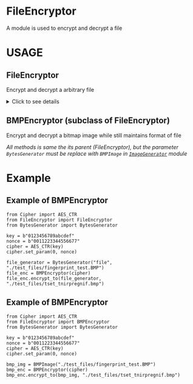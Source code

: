 # FileEncryptor
A module is used to encrypt and decrypt a file

# USAGE
## FileEncryptor
Encrypt and decrypt a arbitrary file
<details> 
<summary> Click to see details </summary>

### @Constructor
```Py
__init__(self, cipher: Cipher, buffer_size:int = 1000)
```
**Parameters**
* `cipher`: a object in module [Cipher](https://github.com/huykingsofm/LocalVNetwork/blob/master/Cipher.py). This is type of Cipher which encrypt and decrypt your file.

* `buffer_size`: the maximum size of content which file stream read each time.

### @Method
```Py
encrypt(self, bytes_generator: BytesGenerator)
```
**Parameters**  
* bytes_generator: a [`BytesGenerator`](./BytesGenerator.py) which generates block of bytes from bytes itself or file stream.

**Return**  
The content of encrypted file as bytes object

### @Method
```Py
encrypt_yield(self, bytes_generator: BytesGenerator)
```
**Parameters**  
* bytes_generator: a [`BytesGenerator`](./BytesGenerator.py) which generates block of bytes from bytes itself or file stream.

**Return**  
The content of encrypted file as iterator of bytes

### @Method
```Py
encrypt_to(self, bytes_generator: BytesGenerator, ou_filename: str)
```
Encrypt content from `BytesGenerator` and save it to a file.  
**Parameters**  
* bytes_generator: a [`BytesGenerator`](./BytesGenerator.py) which generates block of bytes from bytes itself or file stream.

* ou_filename: the file contains encrypted content of original file.

**Return**  
No return

### @Method
```Py
decrypt(self, bytes_generator: BytesGenerator)
```
**Parameters**  
* bytes_generator: a [`BytesGenerator`](./BytesGenerator.py) which generates block of bytes from bytes itself or file stream.

**Return**  
The content of decrypted file as bytes object

### @Method
```Py
decrypt_yield(self, bytes_generator: BytesGenerator)
```
**Parameters**  
* bytes_generator: a [`BytesGenerator`](./BytesGenerator.py) which generates block of bytes from bytes itself or file stream.

**Return**  
The content of decrypted file as iterator of bytes

### @Method
```Py
encrypt_to(self, bytes_generator: BytesGenerator, ou_filename: str)
```
Decrypt content from `BytesGenerator` and save it to a file.  
**Parameters**  
* bytes_generator: a [`BytesGenerator`](./BytesGenerator.py) which generates block of bytes from bytes itself or file stream.

* ou_filename: the file contains decrypted content of original file.

**Return**  
No return

</details>

## BMPEncryptor (subclass of FileEncryptor)
Encrypt and decrypt a bitmap image while still maintains format of file  

*All methods is same the its parent (FileEncryptor), but the parameter `BytesGenerator` must be replace with `BMPImage` in [`ImageGenerator`](./ImageGenerator.py) module*

# Example
## Example of BMPEncryptor
```Py
from Cipher import AES_CTR
from FileEncryptor import FileEncryptor
from BytesGenerator import BytesGenerator
    
key = b"0123456789abcdef"
nonce = b"0011223344556677"
cipher = AES_CTR(key)
cipher.set_param(0, nonce)

file_generator = BytesGenerator("file", "./test_files/fingerprint_test.BMP")
file_enc = BMPEncryptor(cipher)
file_enc.encrypt_to(file_generator, "./test_files/tset_tnirpregnif.bmp")
```
## Example of BMPEncryptor
```Py
from Cipher import AES_CTR
from FileEncryptor import BMPEncryptor
from BytesGenerator import BytesGenerator
    
key = b"0123456789abcdef"
nonce = b"0011223344556677"
cipher = AES_CTR(key)
cipher.set_param(0, nonce)

bmp_img = BMPImage("./test_files/fingerprint_test.BMP")
bmp_enc = BMPEncryptor(cipher)
bmp_enc.encrypt_to(bmp_img, "./test_files/tset_tnirpregnif.bmp")
```